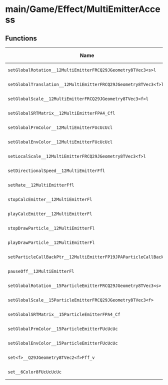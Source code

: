# main/Game/Effect/MultiEmitterAccess

## Functions

| Name | Address | Match % |
|------|---------|---------|
| `setGlobalRotation__12MultiEmitterFRCQ29JGeometry8TVec3<s>l` | `0x800C76A8` | :x: (0.0%) |
| `setGlobalTranslation__12MultiEmitterFRCQ29JGeometry8TVec3<f>l` | `0x800C7744` | :x: (0.0%) |
| `setGlobalScale__12MultiEmitterFRCQ29JGeometry8TVec3<f>l` | `0x800C77F0` | :x: (0.0%) |
| `setGlobalSRTMatrix__12MultiEmitterFPA4_Cfl` | `0x800C788C` | :x: (0.0%) |
| `setGlobalPrmColor__12MultiEmitterFUcUcUcl` | `0x800C7928` | :x: (0.0%) |
| `setGlobalEnvColor__12MultiEmitterFUcUcUcl` | `0x800C7A1C` | :x: (0.0%) |
| `setLocalScale__12MultiEmitterFRCQ29JGeometry8TVec3<f>l` | `0x800C7B10` | :x: (0.0%) |
| `setDirectionalSpeed__12MultiEmitterFfl` | `0x800C7BB4` | :x: (0.0%) |
| `setRate__12MultiEmitterFfl` | `0x800C7C54` | :x: (0.0%) |
| `stopCalcEmitter__12MultiEmitterFl` | `0x800C7CF4` | :x: (0.0%) |
| `playCalcEmitter__12MultiEmitterFl` | `0x800C7D98` | :x: (0.0%) |
| `stopDrawParticle__12MultiEmitterFl` | `0x800C7E3C` | :x: (0.0%) |
| `playDrawParticle__12MultiEmitterFl` | `0x800C7EE0` | :x: (0.0%) |
| `setParticleCallBackPtr__12MultiEmitterFP19JPAParticleCallBackl` | `0x800C7F84` | :x: (0.0%) |
| `pauseOff__12MultiEmitterFl` | `0x800C8020` | :x: (0.0%) |
| `setGlobalRotation__15ParticleEmitterFRCQ29JGeometry8TVec3<s>` | `0x800C80AC` | :x: (0.0%) |
| `setGlobalScale__15ParticleEmitterFRCQ29JGeometry8TVec3<f>` | `0x800C80C8` | :x: (0.0%) |
| `setGlobalSRTMatrix__15ParticleEmitterFPA4_Cf` | `0x800C8114` | :x: (0.0%) |
| `setGlobalPrmColor__15ParticleEmitterFUcUcUc` | `0x800C8164` | :x: (0.0%) |
| `setGlobalEnvColor__15ParticleEmitterFUcUcUc` | `0x800C8178` | :x: (0.0%) |
| `set<f>__Q29JGeometry8TVec2<f>Fff_v` | `0x800C818C` | :x: (0.0%) |
| `set__6Color8FUcUcUcUc` | `0x800C8198` | :x: (0.0%) |